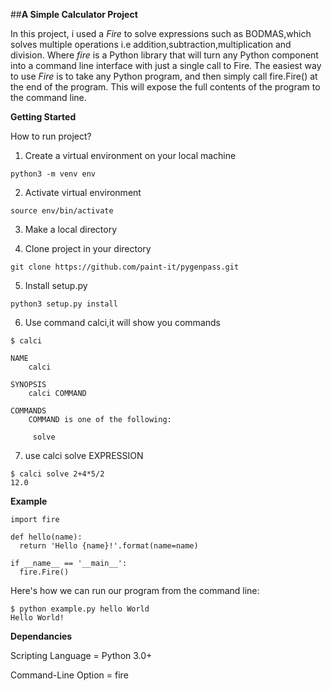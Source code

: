 ##**A Simple Calculator Project**


In this project, i used a *Fire* to solve expressions such as BODMAS,which solves multiple operations i.e addition,subtraction,multiplication and division. Where *fire* is a Python library that will turn any Python component into a command line interface with just a single call to Fire.
The easiest way to use *Fire* is to take any Python program, and then simply call fire.Fire() at the end of the program. This will expose the full contents of the program to the command line.

**Getting Started**

How to run project?

1. Create a virtual environment on your local machine
```
python3 -m venv env
```
2. Activate virtual environment
```
source env/bin/activate
```
3. Make a local directory

4. Clone project in your directory
```
git clone https://github.com/paint-it/pygenpass.git
```
5. Install setup.py
```
python3 setup.py install
```
6. Use command calci,it will show you commands
```
$ calci

NAME
    calci

SYNOPSIS
    calci COMMAND

COMMANDS
    COMMAND is one of the following:

     solve
```
7. use calci solve EXPRESSION
```
$ calci solve 2+4*5/2
12.0
```

**Example**
```
import fire

def hello(name):
  return 'Hello {name}!'.format(name=name)

if __name__ == '__main__':
  fire.Fire()
```
Here's how we can run our program from the command line:
```
$ python example.py hello World
Hello World!
```

**Dependancies**

Scripting Language =	Python 3.0+

Command-Line Option  =	fire
